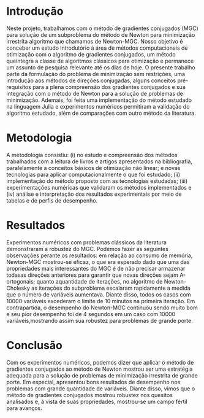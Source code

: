 # Introdução

Neste projeto, trabalhamos com o método de gradientes conjugados (MGC) para solução
de um subproblema do método de Newton para minimização irrestrita algoritmo que
chamamos de Newton-MGC. Nosso objetivo é conceber um estudo introdutório à área de
métodos computacionais de otimização com o algoritmo de gradientes conjugados, um
método queintegra a classe de algoritmos clássicos para otimização e permanece um
assunto de pesquisa relevante até os dias de hoje. O presente trabalho parte da
formulação do problema de minimização sem restrições, uma introdução aos métodos de
direções conjugadas, alguns conceitos pré-requisitos para a plena compreensão dos
gradientes conjugados e sua integração com o método de Newton para a solução de
problemas de minimização. Ademais, foi feita uma implementação do método estudado
na linguagem Julia e experimentos numéricos permitiram a validação do algoritmo
estudado, além de comparações com outro método da literatura.

# Metodologia

A metodologia consistiu: (i) no estudo e compreensão dos métodos trabalhados com a
leitura de livros e artigos apresentados na bibliografia, paralelamente a conceitos
básicos de otimização não linear; e novas tecnologias para aplicar computacionalmente
o que foi estudado; (ii) implementação do método proposto com as tecnologias estudadas;
(iii) experimentações numéricas que validaram os métodos implementados e (iv) análise
e interpretação dos resultados experimentais por meio de tabelas e de perfis de
desempenho.

# Resultados

Experimentos numéricos com problemas clássicos da literatura demonstraram a robustez
do MGC. Podemos fazer as seguintes observações perante os resultados: em relação ao
consumo de memória, Newton-MGC mostrou-se eficaz, o que era esperado dado que uma das
propriedades mais interessantes do MGC é de não precisar armazenar todasas direções
anteriores para garantir que novas direções sejam A-ortogonais; quanto aquantidade de
iterações, no algoritmo de Newton-Cholesky as iterações do subproblema escalaram
rapidamente a medida que o número de variáveis aumentava. Diante disso, todos os casos
com 10000 variáveis excederam o limite de 10 minutos na primeira iteração. Em
contrapartida, o desempenho do Newton-MGC continuou sendo muito bom e seu pior
desempenho foi de 4 segundos em um caso com 10000 variáveis,mostrando assim sua
robustez para problemas de grande porte.

# Conclusão

Com os experimentos numéricos, podemos dizer que aplicar o método de gradientes
conjugados ao método de Newton mostrou ser uma estratégia adequada para a solução de
problemas de minimização irrestrita de grande porte. Em especial, apresentou bons
resultados de desempenho nos problemas com grande quantidade de variáveis. Diante
disso, vimos que o método de gradientes conjugados mostrou robustez nos quesitos
analisados e, à vista de suas propriedades, mostrou-se um campo fértil para avanços.
